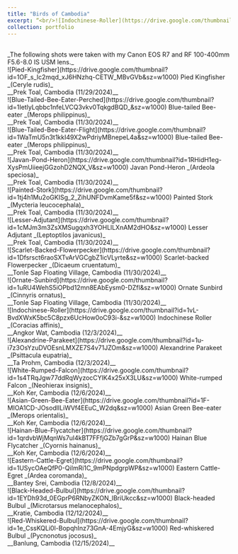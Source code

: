 ```yaml
---
title: "Birds of Cambodia"
excerpt: “<br/>![Indochinese-Roller](https://drive.google.com/thumbnail?id=1vL-BvdXWxK5bc5C8pzx6UcHow0oC93i-&sz=w1000)”
collection: portfolio
---
```


<br/>
_The following shots were taken with my Canon EOS R7 and RF 100-400mm F5.6-8.0 IS USM lens._

<br/>
![Pied-Kingfisher](https://drive.google.com/thumbnail?id=1OF_s_Ic2mqd_xJ6HNzhq-CETW_MBvGVb&sz=w1000)
Pied Kingfisher _(Ceryle rudis)_ <br/> __Prek Toal, Cambodia (11/29/2024)__

<br/>
![Blue-Tailed-Bee-Eater-Perched](https://drive.google.com/thumbnail?id=1IetlyLqbbc1nfeLVCQ3vkv0TqkgdBQD_&sz=w1000)
Blue-tailed Bee-eater _(Merops philippinus)_ <br/> __Prek Toal, Cambodia (11/30/2024)__

<br/>
![Blue-Tailed-Bee-Eater-Flight](https://drive.google.com/thumbnail?id=1WaTmU5n3t1kkI49X2wPdriyMBnepeL4a&sz=w1000)
Blue-tailed Bee-eater _(Merops philippinus)_ <br/> __Prek Toal, Cambodia (11/30/2024)__

<br/>
![Javan-Pond-Heron](https://drive.google.com/thumbnail?id=1RHidH1eg-XysPmUiieejGGzohD2NQX_V&sz=w1000)
Javan Pond-Heron _(Ardeola speciosa)_ <br/> __Prek Toal, Cambodia (11/30/2024)__

<br/>
![Painted-Stork](https://drive.google.com/thumbnail?id=1tj4h1Mu2oGKISg_2_ZihUNFDvmKame5f&sz=w1000)
Painted Stork _(Mycteria leucocephala)_ <br/> __Prek Toal, Cambodia (11/30/2024)__

<br/>
![Lesser-Adjutant](https://drive.google.com/thumbnail?id=1cMJm3m3ZsXMSugqxh3YOHLlLXnAM2dHO&sz=w1000)
Lesser Adjutant _(Leptoptilos javanicus)_ <br/> __Prek Toal, Cambodia (11/30/2024)__

<br/>
![Scarlet-Backed-Flowerpecker](https://drive.google.com/thumbnail?id=1Dfsrsct6raoSXTvArVGCgbZ1icVLyrte&sz=w1000)
Scarlet-backed Flowerpecker _(Dicaeum cruentatum)_ <br/> __Tonle Sap Floating Village, Cambodia (11/30/2024)__

<br/>
![Ornate-Sunbird](https://drive.google.com/thumbnail?id=1uRU4WehS5iOPbd12mn8EAbEysm0-DZfl&sz=w1000)
Ornate Sunbird _(Cinnyris ornatus)_ <br/> __Tonle Sap Floating Village, Cambodia (11/30/2024)__

<br/>
![Indochinese-Roller](https://drive.google.com/thumbnail?id=1vL-BvdXWxK5bc5C8pzx6UcHow0oC93i-&sz=w1000)
Indochinese Roller _(Coracias affinis)_ <br/> __Angkor Wat, Cambodia (12/3/2024)__

<br/>
![Alexandrine-Parakeet](https://drive.google.com/thumbnail?id=1u-i7z3OsYzuDVOEsnLMXZE7S4v71JZOm&sz=w1000)
Alexandrine Parakeet _(Psittacula eupatria)_ <br/> __Ta Prohm, Cambodia (12/3/2024)__

<br/>
![White-Rumped-Falcon](https://drive.google.com/thumbnail?id=1s4TRqJgw77ddRqWyzocCYlK4x25xX3LU&sz=w1000)
White-rumped Falcon _(Neohierax insignis)_ <br/> __Koh Ker, Cambodia (12/6/2024)__

<br/>
![Asian-Green-Bee-Eater](https://drive.google.com/thumbnail?id=1F-MIOA1CD-JOsodlILiWVf4EEuC_W2dq&sz=w1000)
Asian Green Bee-eater _(Merops orientalis)_ <br/> __Koh Ker, Cambodia (12/6/2024)__

<br/>
![Hainan-Blue-Flycatcher](https://drive.google.com/thumbnail?id=1qrdvbWjMqnWs7ul4kBT7FFfjGZb7gGrP&sz=w1000)
Hainan Blue Flycatcher _(Cyornis hainanus)_ <br/> __Koh Ker, Cambodia (12/6/2024)__

<br/>
![Eastern-Cattle-Egret](https://drive.google.com/thumbnail?id=1USycOAeQfP0-QiImRi1C_9mPNpdgrpWP&sz=w1000)
Eastern Cattle-Egret _(Ardea coromanda)_ <br/> __Bantey Srei, Cambodia (12/8/2024)__

<br/>
![Black-Headed-Bulbul](https://drive.google.com/thumbnail?id=1EYDh93d_0EGprP6RNbyZKON_lBriUkcc&sz=w1000)
Black-headed Bulbul _(Microtarsus melanocephalos)_ <br/> __Kratie, Cambodia (12/12/2024)__

<br/>
![Red-Whiskered-Bulbul](https://drive.google.com/thumbnail?id=1e_CssKQLi0l-BopqhInz73GnA-4EmjyG&sz=w1000)
Red-whiskered Bulbul _(Pycnonotus jocosus)_ <br/> __Banlung, Cambodia (12/15/2024)__

